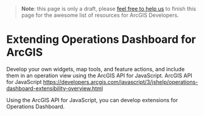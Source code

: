 > **Note**: this page is only a draft, please [feel free to help us](https://github.com/hhkaos/awesome-arcgis#contributions) to finish this page for the awesome list of resources for ArcGIS Developers.

# Extending Operations Dashboard for ArcGIS

Develop your own widgets, map tools, and feature actions, and include them in an operation view using the ArcGIS API for JavaScript.
ArcGIS API for JavaScript
https://developers.arcgis.com/javascript/3/jshelp/operations-dashboard-extensibility-overview.html

Using the ArcGIS API for JavaScript, you can develop extensions for Operations Dashboard.

